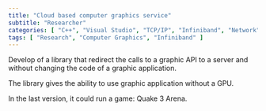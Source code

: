 ```yaml
---
title: "Cloud based computer graphics service"
subtitle: "Researcher"
categories: [ "C++", "Visual Studio", "TCP/IP", "Infiniband", "Network", "RDMA" ]
tags: [ "Research", "Computer Graphics", "Infiniband" ]
---
```


Develop of a library that redirect the calls to a graphic API to a server and without changing the code of a graphic application.

The library gives the ability to use graphic application without a GPU.

In the last version, it could run a game: Quake 3 Arena.
